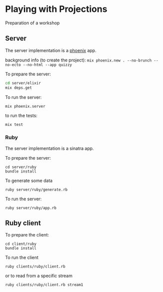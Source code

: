 # Playing with Projections
Preparation of a workshop

## Server

The server implementation is a [phoenix](http://www.phoenixframework.org/) app.

background info (to create the project): `mix phoenix.new . --no-brunch --no-ecto --no-html --app quizzy`

To prepare the server:
```bash
cd server/elixir
mix deps.get
```

To run the server:

```bash
mix phoenix.server
```

to run the tests:

```bash
mix test
```

### Ruby

The server implementation is a sinatra app.

To prepare the server:
```
cd server/ruby
bundle install
```

To generate some data
```
ruby server/ruby/generate.rb
```

To run the server:
```
ruby server/ruby/app.rb
```

## Ruby client
To prepare the client:
```
cd client/ruby
bundle install
```

To run the client
```
ruby clients/ruby/client.rb
```
or to read from a specific stream
```
ruby clients/ruby/client.rb stream1
```
